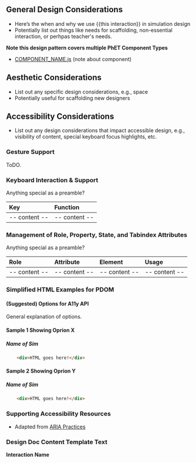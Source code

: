 ## General Design Considerations

* Here’s the when and why we use {{this interaction}} in simulation design
* Potentially list out things like needs for scaffolding, non-essential interaction, or perhpas teacher's needs.

**Note this design pattern covers multiple PhET Component Types**

* [COMPONENT_NAME.js](../js/COMPONENT_NAME.js) (note about component)

## Aesthetic Considerations

* List out any specific design considerations, e.g., space
* Potentially useful for scaffolding new designers

## Accessibility Considerations

* List out any design considerations that impact accessible design, e.g., visibility of content, special keyboard focus
  highlights, etc.

### Gesture Support

ToDO.

### Keyboard Interaction & Support

Anything special as a preamble?

| Key           | Function      |
|:--------------|:--------------|
| -- content -- | -- content -- |

### Management of Role, Property, State, and Tabindex Attributes

Anything special as a preamble?

| Role          | Attribute     | Element       | Usage         |
|:--------------|:--------------|:--------------|:--------------|
| -- content -- | -- content -- | -- content -- | -- content -- |

### Simplified HTML Examples for PDOM

#### (Suggested) Options for A11y API

General explanation of options.

#### Sample 1 Showing Oprion X

##### Name of Sim

```html
	<div>HTML goes here!</div>
```

#### Sample 2 Showing Oprion Y

##### Name of Sim

```html
	<div>HTML goes here!</div>
```

### Supporting Accessibility Resources

* Adapted from [ARIA Practices]()

### Design Doc Content Template Text

**Interaction Name**


